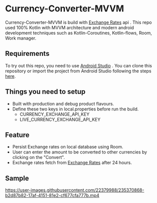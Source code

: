 # Currency-Converter-MVVM

Currency-Converter-MVVM is build
with [Exchange Rates](https://apilayer.com/marketplace/exchangerates_data-api?utm_source=apilayermarketplace&utm_medium=featured)
api . This repo used 100% Kotlin with MVVM architecture and modern android development techniques
such as Kotlin-Coroutines, Kotlin-flows, Room, Work manager.

Requirements
------------
To try out this repo, you need to use [Android Studio](https://developer.android.com/studio)
. You can clone this repository or import the project from Android Studio following the steps
[here](https://developer.android.com/jetpack/compose/setup#sample).


Things you need to setup
------------

- Built with production and debug product flavours.
- Define these two keys in local.properties before run the build.
  - CURRENCY_EXCHANGE_API_KEY
  - LIVE_CURRENCY_EXCHANGE_API_KEY

Feature
------------

- Persist Exchange rates on local database using Room.
- User can enter the amount to be converted to other currencies by clicking on the "Convert".
- Exchange rates fetch
  from [Exchange Rates](https://apilayer.com/marketplace/exchangerates_data-api?utm_source=apilayermarketplace&utm_medium=featured)
  after 24 hours.

Sample
------------


https://user-images.githubusercontent.com/22379988/235370868-b2d87b82-17af-4151-81e2-cf677cfa777b.mp4


